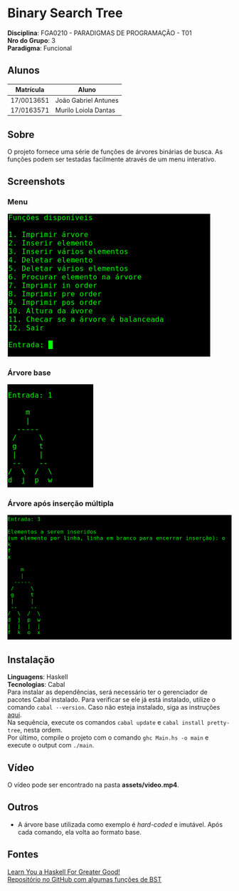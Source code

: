# Binary Search Tree

**Disciplina**: FGA0210 - PARADIGMAS DE PROGRAMAÇÃO - T01 <br>
**Nro do Grupo**: 3<br>
**Paradigma**: Funcional<br>

## Alunos
|Matrícula | Aluno |
| -- | -- |
| 17/0013651  |  João Gabriel Antunes |
| 17/0163571  |  Murilo Loiola Dantas |

## Sobre 
O projeto fornece uma série de funções de árvores binárias de busca. As funções podem ser testadas facilmente através de um menu interativo.

## Screenshots
### Menu

![](./assets/menu.png)

### Árvore base

![](./assets/arvore.png)

### Árvore após inserção múltipla

![](./assets/insercao.png)

## Instalação 
**Linguagens**: Haskell<br>
**Tecnologias**: Cabal<br>
Para instalar as dependências, será necessário ter o gerenciador de pacotes Cabal instalado. Para verificar se ele já está instalado, utilize o comando ```cabal --version```. Caso não esteja instalado, siga as instruções [aqui](https://cabal.readthedocs.io/en/3.4/getting-started.html).</br>
Na sequência, execute os comandos ```cabal update``` e ```cabal install pretty-tree```, nesta ordem.</br>
Por último, compile o projeto com o comando ```ghc Main.hs -o main``` e execute o output com ```./main```.

## Vídeo
O vídeo pode ser encontrado na pasta **assets/video.mp4**.

## Outros 
- A árvore base utilizada como exemplo é *hard-coded* e imutável. Após cada comando, ela volta ao formato base.

## Fontes
[Learn You a Haskell For Greater Good!](http://learnyouahaskell.com/chapters)</br>
[Repositório no GitHub com algumas funções de BST](https://gist.github.com/jason2506/2243143)
